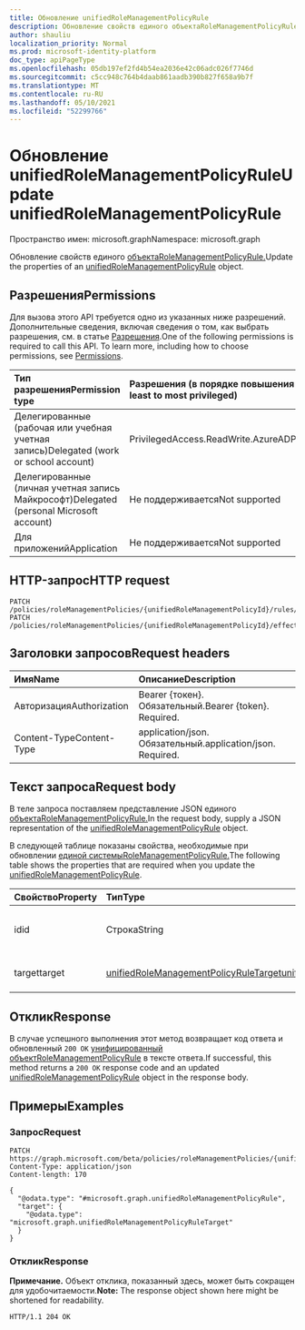 ```yaml
---
title: Обновление unifiedRoleManagementPolicyRule
description: Обновление свойств единого объектаRoleManagementPolicyRule.
author: shauliu
localization_priority: Normal
ms.prod: microsoft-identity-platform
doc_type: apiPageType
ms.openlocfilehash: 05db197ef2fd4b54ea2036e42c06adc026f7746d
ms.sourcegitcommit: c5cc948c764b4daab861aadb390b827f658a9b7f
ms.translationtype: MT
ms.contentlocale: ru-RU
ms.lasthandoff: 05/10/2021
ms.locfileid: "52299766"
---
```

# <a name="update-unifiedrolemanagementpolicyrule"></a><span data-ttu-id="b1a0e-103">Обновление unifiedRoleManagementPolicyRule</span><span class="sxs-lookup"><span data-stu-id="b1a0e-103">Update unifiedRoleManagementPolicyRule</span></span>
<span data-ttu-id="b1a0e-104">Пространство имен: microsoft.graph</span><span class="sxs-lookup"><span data-stu-id="b1a0e-104">Namespace: microsoft.graph</span></span>

<span data-ttu-id="b1a0e-105">Обновление свойств единого [объектаRoleManagementPolicyRule.](../resources/unifiedrolemanagementpolicyrule.md)</span><span class="sxs-lookup"><span data-stu-id="b1a0e-105">Update the properties of an [unifiedRoleManagementPolicyRule](../resources/unifiedrolemanagementpolicyrule.md) object.</span></span>

## <a name="permissions"></a><span data-ttu-id="b1a0e-106">Разрешения</span><span class="sxs-lookup"><span data-stu-id="b1a0e-106">Permissions</span></span>
<span data-ttu-id="b1a0e-p101">Для вызова этого API требуется одно из указанных ниже разрешений. Дополнительные сведения, включая сведения о том, как выбрать разрешения, см. в статье [Разрешения](/graph/permissions-reference).</span><span class="sxs-lookup"><span data-stu-id="b1a0e-p101">One of the following permissions is required to call this API. To learn more, including how to choose permissions, see [Permissions](/graph/permissions-reference).</span></span>

|<span data-ttu-id="b1a0e-109">Тип разрешения</span><span class="sxs-lookup"><span data-stu-id="b1a0e-109">Permission type</span></span>|<span data-ttu-id="b1a0e-110">Разрешения (в порядке повышения привилегий)</span><span class="sxs-lookup"><span data-stu-id="b1a0e-110">Permissions (from least to most privileged)</span></span>|
|:---|:---|
|<span data-ttu-id="b1a0e-111">Делегированные (рабочая или учебная учетная запись)</span><span class="sxs-lookup"><span data-stu-id="b1a0e-111">Delegated (work or school account)</span></span>|<span data-ttu-id="b1a0e-112">PrivilegedAccess.ReadWrite.AzureAD</span><span class="sxs-lookup"><span data-stu-id="b1a0e-112">PrivilegedAccess.ReadWrite.AzureAD</span></span>|
|<span data-ttu-id="b1a0e-113">Делегированные (личная учетная запись Майкрософт)</span><span class="sxs-lookup"><span data-stu-id="b1a0e-113">Delegated (personal Microsoft account)</span></span>|<span data-ttu-id="b1a0e-114">Не поддерживается</span><span class="sxs-lookup"><span data-stu-id="b1a0e-114">Not supported</span></span>|
|<span data-ttu-id="b1a0e-115">Для приложений</span><span class="sxs-lookup"><span data-stu-id="b1a0e-115">Application</span></span>|<span data-ttu-id="b1a0e-116">Не поддерживается</span><span class="sxs-lookup"><span data-stu-id="b1a0e-116">Not supported</span></span>|

## <a name="http-request"></a><span data-ttu-id="b1a0e-117">HTTP-запрос</span><span class="sxs-lookup"><span data-stu-id="b1a0e-117">HTTP request</span></span>

<!-- {
  "blockType": "ignored"
}
-->
``` http
PATCH /policies/roleManagementPolicies/{unifiedRoleManagementPolicyId}/rules/{unifiedRoleManagementPolicyRuleId}
PATCH /policies/roleManagementPolicies/{unifiedRoleManagementPolicyId}/effectiveRules/{unifiedRoleManagementPolicyRuleId}
```

## <a name="request-headers"></a><span data-ttu-id="b1a0e-118">Заголовки запросов</span><span class="sxs-lookup"><span data-stu-id="b1a0e-118">Request headers</span></span>
|<span data-ttu-id="b1a0e-119">Имя</span><span class="sxs-lookup"><span data-stu-id="b1a0e-119">Name</span></span>|<span data-ttu-id="b1a0e-120">Описание</span><span class="sxs-lookup"><span data-stu-id="b1a0e-120">Description</span></span>|
|:---|:---|
|<span data-ttu-id="b1a0e-121">Авторизация</span><span class="sxs-lookup"><span data-stu-id="b1a0e-121">Authorization</span></span>|<span data-ttu-id="b1a0e-p102">Bearer {токен}. Обязательный.</span><span class="sxs-lookup"><span data-stu-id="b1a0e-p102">Bearer {token}. Required.</span></span>|
|<span data-ttu-id="b1a0e-124">Content-Type</span><span class="sxs-lookup"><span data-stu-id="b1a0e-124">Content-Type</span></span>|<span data-ttu-id="b1a0e-p103">application/json. Обязательный.</span><span class="sxs-lookup"><span data-stu-id="b1a0e-p103">application/json. Required.</span></span>|

## <a name="request-body"></a><span data-ttu-id="b1a0e-127">Текст запроса</span><span class="sxs-lookup"><span data-stu-id="b1a0e-127">Request body</span></span>
<span data-ttu-id="b1a0e-128">В теле запроса поставляем представление JSON единого [объектаRoleManagementPolicyRule.](../resources/unifiedrolemanagementpolicyrule.md)</span><span class="sxs-lookup"><span data-stu-id="b1a0e-128">In the request body, supply a JSON representation of the [unifiedRoleManagementPolicyRule](../resources/unifiedrolemanagementpolicyrule.md) object.</span></span>

<span data-ttu-id="b1a0e-129">В следующей таблице показаны свойства, необходимые при обновлении [единой системыRoleManagementPolicyRule.](../resources/unifiedrolemanagementpolicyrule.md)</span><span class="sxs-lookup"><span data-stu-id="b1a0e-129">The following table shows the properties that are required when you update the [unifiedRoleManagementPolicyRule](../resources/unifiedrolemanagementpolicyrule.md).</span></span>

|<span data-ttu-id="b1a0e-130">Свойство</span><span class="sxs-lookup"><span data-stu-id="b1a0e-130">Property</span></span>|<span data-ttu-id="b1a0e-131">Тип</span><span class="sxs-lookup"><span data-stu-id="b1a0e-131">Type</span></span>|<span data-ttu-id="b1a0e-132">Описание</span><span class="sxs-lookup"><span data-stu-id="b1a0e-132">Description</span></span>|
|:---|:---|:---|
|<span data-ttu-id="b1a0e-133">id</span><span class="sxs-lookup"><span data-stu-id="b1a0e-133">id</span></span>|<span data-ttu-id="b1a0e-134">Строка</span><span class="sxs-lookup"><span data-stu-id="b1a0e-134">String</span></span>|<span data-ttu-id="b1a0e-135">Уникальный идентификатор для правила.</span><span class="sxs-lookup"><span data-stu-id="b1a0e-135">Unique identifier for the rule.</span></span>|
|<span data-ttu-id="b1a0e-136">target</span><span class="sxs-lookup"><span data-stu-id="b1a0e-136">target</span></span>|[<span data-ttu-id="b1a0e-137">unifiedRoleManagementPolicyRuleTarget</span><span class="sxs-lookup"><span data-stu-id="b1a0e-137">unifiedRoleManagementPolicyRuleTarget</span></span>](../resources/unifiedrolemanagementpolicyruletarget.md)|<span data-ttu-id="b1a0e-138">Цель правила политики.</span><span class="sxs-lookup"><span data-stu-id="b1a0e-138">The target for the policy rule.</span></span>|



## <a name="response"></a><span data-ttu-id="b1a0e-139">Отклик</span><span class="sxs-lookup"><span data-stu-id="b1a0e-139">Response</span></span>

<span data-ttu-id="b1a0e-140">В случае успешного выполнения этот метод возвращает код ответа и обновленный `200 OK` [унифицированный объектRoleManagementPolicyRule](../resources/unifiedrolemanagementpolicyrule.md) в тексте ответа.</span><span class="sxs-lookup"><span data-stu-id="b1a0e-140">If successful, this method returns a `200 OK` response code and an updated [unifiedRoleManagementPolicyRule](../resources/unifiedrolemanagementpolicyrule.md) object in the response body.</span></span>

## <a name="examples"></a><span data-ttu-id="b1a0e-141">Примеры</span><span class="sxs-lookup"><span data-stu-id="b1a0e-141">Examples</span></span>

### <a name="request"></a><span data-ttu-id="b1a0e-142">Запрос</span><span class="sxs-lookup"><span data-stu-id="b1a0e-142">Request</span></span>
<!-- {
  "blockType": "request",
  "name": "update_unifiedrolemanagementpolicyrule"
}
-->
``` http
PATCH https://graph.microsoft.com/beta/policies/roleManagementPolicies/{unifiedRoleManagementPolicyId}/rules/{unifiedRoleManagementPolicyRuleId}
Content-Type: application/json
Content-length: 170

{
  "@odata.type": "#microsoft.graph.unifiedRoleManagementPolicyRule",
  "target": {
    "@odata.type": "microsoft.graph.unifiedRoleManagementPolicyRuleTarget"
  }
}
```


### <a name="response"></a><span data-ttu-id="b1a0e-143">Отклик</span><span class="sxs-lookup"><span data-stu-id="b1a0e-143">Response</span></span>
<span data-ttu-id="b1a0e-144">**Примечание.** Объект отклика, показанный здесь, может быть сокращен для удобочитаемости.</span><span class="sxs-lookup"><span data-stu-id="b1a0e-144">**Note:** The response object shown here might be shortened for readability.</span></span>
<!-- {
  "blockType": "response",
  "truncated": true,
  "@odata.type": "microsoft.graph.unifiedRoleManagementPolicyRule"
}
-->
```http
HTTP/1.1 204 OK

```
<!--
{
  "@odata.type": "#microsoft.graph.unifiedRoleManagementPolicyRule",
  "id": "ba9cc2d6-c2d6-ba9c-d6c2-9cbad6c29cba",
  "target": {
    "@odata.type": "microsoft.graph.unifiedRoleManagementPolicyRuleTarget"
  }
}
```
-->
